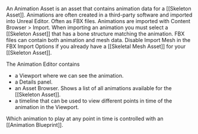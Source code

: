 An Animation Asset is an asset that contains animation data for a [[Skeleton Asset]].
Animations are often created in a third-party software and imported into Unreal Editor.
Often as FBX files.
Animations are imported with Content Browser >  Import.
When importing an animation you must select a [[Skeleton Asset]] that has a bone structure matching the animation.
FBX files can contain both animation and mesh data.
Disable Import Mesh in the FBX Import Options if you already have a [[Skeletal Mesh Asset]] for your [[Skeleton Asset]].

The Animation Editor contains
- a Viewport where we can see the animation.
- a Details panel.
- an Asset Browser.
  Shows a list of all animations available for the [[Skeleton Asset]].
- a timeline that can be used to view different points in time of the animation in the Viewport.

Which animation to play at any point in time is controlled with an [[Animation Blueprint]].
